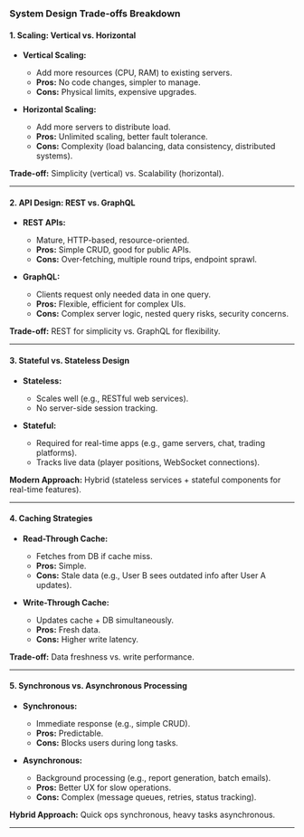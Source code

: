 ### **System Design Trade-offs Breakdown**  

#### **1. Scaling: Vertical vs. Horizontal**  
- **Vertical Scaling:**  
  - Add more resources (CPU, RAM) to existing servers.  
  - **Pros:** No code changes, simpler to manage.  
  - **Cons:** Physical limits, expensive upgrades.  

- **Horizontal Scaling:**  
  - Add more servers to distribute load.  
  - **Pros:** Unlimited scaling, better fault tolerance.  
  - **Cons:** Complexity (load balancing, data consistency, distributed systems).  

**Trade-off:** Simplicity (vertical) vs. Scalability (horizontal).  

---  

#### **2. API Design: REST vs. GraphQL**  
- **REST APIs:**  
  - Mature, HTTP-based, resource-oriented.  
  - **Pros:** Simple CRUD, good for public APIs.  
  - **Cons:** Over-fetching, multiple round trips, endpoint sprawl.  

- **GraphQL:**  
  - Clients request only needed data in one query.  
  - **Pros:** Flexible, efficient for complex UIs.  
  - **Cons:** Complex server logic, nested query risks, security concerns.  

**Trade-off:** REST for simplicity vs. GraphQL for flexibility.  

---  

#### **3. Stateful vs. Stateless Design**  
- **Stateless:**  
  - Scales well (e.g., RESTful web services).  
  - No server-side session tracking.  

- **Stateful:**  
  - Required for real-time apps (e.g., game servers, chat, trading platforms).  
  - Tracks live data (player positions, WebSocket connections).  

**Modern Approach:** Hybrid (stateless services + stateful components for real-time features).  

---  

#### **4. Caching Strategies**  
- **Read-Through Cache:**  
  - Fetches from DB if cache miss.  
  - **Pros:** Simple.  
  - **Cons:** Stale data (e.g., User B sees outdated info after User A updates).  

- **Write-Through Cache:**  
  - Updates cache + DB simultaneously.  
  - **Pros:** Fresh data.  
  - **Cons:** Higher write latency.  

**Trade-off:** Data freshness vs. write performance.  

---  

#### **5. Synchronous vs. Asynchronous Processing**  
- **Synchronous:**  
  - Immediate response (e.g., simple CRUD).  
  - **Pros:** Predictable.  
  - **Cons:** Blocks users during long tasks.  

- **Asynchronous:**  
  - Background processing (e.g., report generation, batch emails).  
  - **Pros:** Better UX for slow operations.  
  - **Cons:** Complex (message queues, retries, status tracking).  

**Hybrid Approach:** Quick ops synchronous, heavy tasks asynchronous.  

---  

